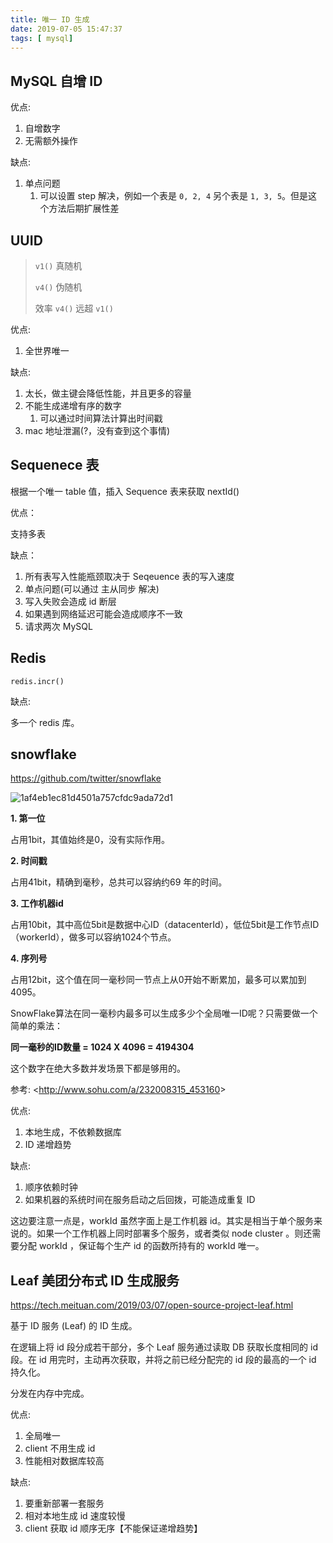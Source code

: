 ```yaml
---
title: 唯一 ID 生成
date: 2019-07-05 15:47:37
tags: [ mysql]
---
```


## MySQL 自增 ID

优点:

1. 自增数字
2. 无需额外操作



缺点:

1. 单点问题
   1. 可以设置 step 解决，例如一个表是 `0, 2, 4` 另个表是 `1, 3, 5`。但是这个方法后期扩展性差

## UUID

> `v1()` 真随机
>
> `v4()` 伪随机
>
> 效率 `v4()` 远超 `v1()`



优点:

1. 全世界唯一

缺点:

1. 太长，做主键会降低性能，并且更多的容量
2. 不能生成递增有序的数字
   1. 可以通过时间算法计算出时间戳
3. mac 地址泄漏(?，没有查到这个事情)



## Sequenece 表

根据一个唯一 table 值，插入 Sequence 表来获取 nextId()

优点：

支持多表

缺点：

1. 所有表写入性能瓶颈取决于 Seqeuence 表的写入速度
2. 单点问题(可以通过 主从同步 解决)
3. 写入失败会造成 id 断层
4. 如果遇到网络延迟可能会造成顺序不一致
5. 请求两次 MySQL



## Redis

`redis.incr()`

缺点:

多一个 redis 库。



## snowflake

<https://github.com/twitter/snowflake>

![1af4eb1ec81d4501a757cfdc9ada72d1]()



**1. 第一位**

占用1bit，其值始终是0，没有实际作用。

**2. 时间戳**

占用41bit，精确到毫秒，总共可以容纳约69 年的时间。

**3. 工作机器id**

占用10bit，其中高位5bit是数据中心ID（datacenterId），低位5bit是工作节点ID（workerId），做多可以容纳1024个节点。

**4. 序列号**

占用12bit，这个值在同一毫秒同一节点上从0开始不断累加，最多可以累加到4095。

SnowFlake算法在同一毫秒内最多可以生成多少个全局唯一ID呢？只需要做一个简单的乘法：

**同一毫秒的ID数量 = 1024 X 4096 = 4194304**

这个数字在绝大多数并发场景下都是够用的。

参考: <<http://www.sohu.com/a/232008315_453160>>



优点:

1. 本地生成，不依赖数据库
2. ID 递增趋势

缺点:

1. 顺序依赖时钟
2. 如果机器的系统时间在服务启动之后回拨，可能造成重复 ID



这边要注意一点是，workId 虽然字面上是工作机器 id。其实是相当于单个服务来说的。如果一个工作机器上同时部署多个服务，或者类似 node cluster 。则还需要分配 workId ，保证每个生产 id 的函数所持有的 workId 唯一。

## Leaf 美团分布式 ID 生成服务

<https://tech.meituan.com/2019/03/07/open-source-project-leaf.html>

基于 ID 服务 (Leaf) 的 ID 生成。

在逻辑上将 id 段分成若干部分，多个 Leaf 服务通过读取 DB 获取长度相同的 id 段。在 id 用完时，主动再次获取，并将之前已经分配完的 id 段的最高的一个 id 持久化。

分发在内存中完成。

优点:

1. 全局唯一
2. client 不用生成 id
3. 性能相对数据库较高



缺点:

1. 要重新部署一套服务
2. 相对本地生成 id 速度较慢
3. client 获取 id 顺序无序【不能保证递增趋势】